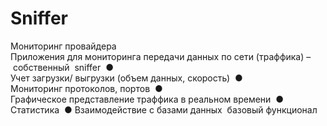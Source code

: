 # Sniffer

Мониторинг провайдера 
 
Приложения для мониторинга передачи данных по сети (траффика) – собственный 
sniffer 
● Учет загрузки/ выгрузки (объем данных, скорость) 
● Мониторинг протоколов, портов 
● Графическое представление траффика в реальном времени 
● Статистика 
● Взаимодействие с базами данных ­ базовый функционал
